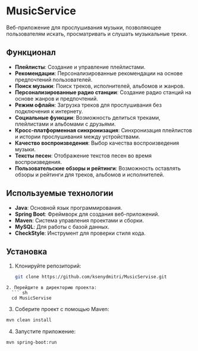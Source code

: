 # MusicService

Веб-приложение для прослушивания музыки, позволяющее пользователям искать, просматривать и слушать музыкальные треки.

## Функционал

- **Плейлисты**: Создание и управление плейлистами.
- **Рекомендации**: Персонализированные рекомендации на основе предпочтений пользователей.
- **Поиск музыки**: Поиск треков, исполнителей, альбомов и жанров.
- **Персонализированные радио станции**: Создание радио станций на основе жанров и предпочтений.
- **Режим офлайн**: Загрузка треков для прослушивания без подключения к интернету.
- **Социальные функции**: Возможность делиться треками, плейлистами и альбомами с друзьями.
- **Кросс-платформенная синхронизация**: Синхронизация плейлистов и истории прослушивания между устройствами.
- **Качество воспроизведения**: Выбор качества воспроизведения музыки.
- **Тексты песен**: Отображение текстов песен во время воспроизведения.
- **Пользовательские обзоры и рейтинги**: Возможность оставлять обзоры и рейтинги для треков, альбомов и исполнителей.

## Используемые технологии

- **Java**: Основной язык программирования.
- **Spring Boot**: Фреймворк для создания веб-приложений.
- **Maven**: Система управления проектами и сборки.
- **MySQL**: Для работы с базой данных.
- **CheckStyle**: Инструмент для проверки стиля кода.

## Установка

1. Клонируйте репозиторий:
   ```sh
   git clone https://github.com/ksenydmitri/MusicServise.git
```
2. Перейдите в директорию проекта:
  ``` sh
  cd MusicServise
```
3. Соберите проект с помощью Maven:
  ``` sh
  mvn clean install
```
4. Запустите приложение:
  ``` sh 
mvn spring-boot:run
```
